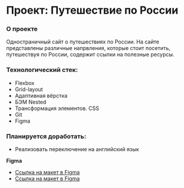 # Проект: Путешествие по России

### О проекте
Одностраничный сайт о путешествиях по России. На сайте представлены различные напрвления, которые стоит посетить, путешествуя по России, содержит ссылки на полезные ресурсы.

### Технологический стек:

* Flexbox
* Grid-layout
* Адаптивная вёрстка
* БЭМ Nested
* Трансформация элементов. CSS
* Git
* Figma

### Планируется доработать:

* Реализовать переключение на английский язык


**Figma**

* [Ссылка на макет в Figma](https://www.figma.com/file/5S2WSbEFL6awjVWJ0NWL8Q/Sprint-3_-Russia-_-desktop-mobile?node-id=28503%3A0)
* [Ссылка на макет в Figma](https://vadimekler.github.io/russian-travel/)

